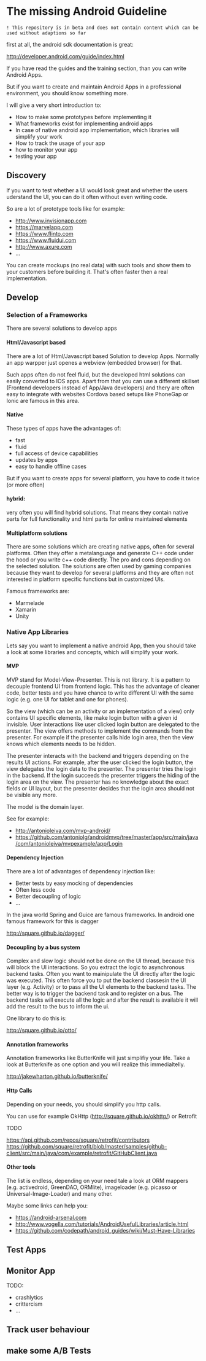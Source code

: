 # The missing Android Guideline

```
! This repository is in beta and does not contain content which can be used without adaptions so far
```

first at all, the android sdk documentation is great:

http://developer.android.com/guide/index.html

If you have read the guides and the training section, than you can write Android Apps.

But if you want to create and maintain Android Apps in a professional environment,
you should know something more.

I will give a very short introduction to:

* How to make some prototypes before implementing it
* What frameworks exist for implementing android apps
* In case of native android app implementation, which libraries will simplify your work
* How to track the usage of your app
* how to monitor your app
* testing your app

## Discovery

If you want to test whether a UI would look great and whether the users uderstand the UI,
you can do it often without even writing code.

So are a lot of prototype tools like for example:

* http://www.invisionapp.com
* https://marvelapp.com
* https://www.flinto.com
* https://www.fluidui.com
* http://www.axure.com
* ...

You can create mockups (no real data) with such tools and show them to your
customers before building it. That's often faster then a real implementation.

## Develop

### Selection of a Frameworks

There are several solutions to develop apps

#### Html/Javascript based

There are a lot of Html/Javascript based Solution to develop Apps.
Normally an app warpper just openes a webview (embedded browser) for that.

Such apps often do not feel fluid, but the developed html solutions can easily converted to IOS apps.
Apart from that you can use a different skillset (Frontend developers instead of App/Java developers) and thery are often easy to integrate with websites
Cordova based setups like PhoneGap or Ionic are famous in this area.

#### Native

These types of apps have the advantages of:

* fast
* fluid
* full access of device capabilities
* updates by apps
* easy to handle offline cases

But if you want to create apps for several platform, you have to code it twice (or more often)

#### hybrid:

very often you will find hybrid solutions. That means they contain
native parts for full functionality
and html parts for online maintained elements

#### Multiplatform solutions

There are some solutions which are creating native apps, often for several platforms.
Often they offer a metalanguage and generate C++ code under the hood or you write c++ code directly.
The pro and cons depending on the selected solution.
The solutions are often used by gaming companies because they want to develop for several platforms and they are often not interested in platform specific functions but in customized UIs.

Famous frameworks are:

* Marmelade
* Xamarin
* Unity

### Native App Libraries

Lets say you want to implement a native android App, then you should take a
look at some libraries and concepts, which will simplify your work.

#### MVP

MVP stand for Model-View-Presenter. This is not library. It is a pattern to
decouple frontend UI from frontend logic.
This has the advantage of cleaner code, better tests and you have chance to
write different UI with the same logic (e.g. one UI for tablet and one for phones).

So the view (which can be an activity or an implementation of a view) only
contains UI specific elements, like make login button with a given id invisible.
User interactions like user clicked login button are delegated to the presenter.
The view offers methods to implement the commands from the presenter.
For example if the presenter calls hide login area, then the view knows which
elements needs to be hidden.

The presenter interacts with the backend and triggers depending on the results
UI actions. For example, after the user clicked the login button, the view delegates the
login data to the presenter. The presenter tries the login in the backend.
If the login succeeds the presenter triggers the hiding of the login area on the view.
The presenter has no knowledge about the exact fields or UI layout, but the presenter decides
that the login area should not be visible any more.

The model is the domain layer.


See for example:

* http://antonioleiva.com/mvp-android/
* https://github.com/antoniolg/androidmvp/tree/master/app/src/main/java/com/antonioleiva/mvpexample/app/Login

#### Dependency Injection

There are a lot of advantages of dependency injection like:

* Better tests by easy mocking of dependencies
* Often less code
* Better decoupling of logic
* ...

In the java world Spring and Guice are famous frameworks.
In android one famous framework for this is dagger

http://square.github.io/dagger/

#### Decoupling by a bus system

Complex and slow logic should not be done on the UI thread, because this
will block the UI interactions. So you extract the logic to asynchronous backend tasks.
Often you want to mainipulate the UI directly after the logic was executed.
This often force you to put the backend classesin the UI layer (e.g. Activity)
or to pass all the UI elements to the backend tasks. The better way is to trigger the
backend task and to register on a bus. The backend tasks will execute all the
logic and after the result is available it will add the result to the bus to inform the ui.

One library to do this is:

http://square.github.io/otto/

#### Annotation frameworks

Annotation frameworks like ButterKnife will just simplifiy your life.
Take a look at Butterknife as one option and you will realize this immedialtelly.

http://jakewharton.github.io/butterknife/

#### Http Calls

Depending on your needs, you should simplify you http calls.

You can use for example OkHttp (http://square.github.io/okhttp/) or Retrofit

TODO

https://api.github.com/repos/square/retrofit/contributors
https://github.com/square/retrofit/blob/master/samples/github-client/src/main/java/com/example/retrofit/GitHubClient.java

#### Other tools

The list is endless, depending on your need tale a look at ORM mappers (e.g. activedroid, GreenDAO, ORMlite), imageloader (e.g. picasso or Universal-Image-Loader) and many other.

Maybe some links can help you:

* https://android-arsenal.com
* http://www.vogella.com/tutorials/AndroidUsefulLibraries/article.html
* https://github.com/codepath/android_guides/wiki/Must-Have-Libraries

## Test Apps

## Monitor App

TODO:

* crashlytics
* crittercism
* ...

## Track user behaviour

## make some A/B Tests
